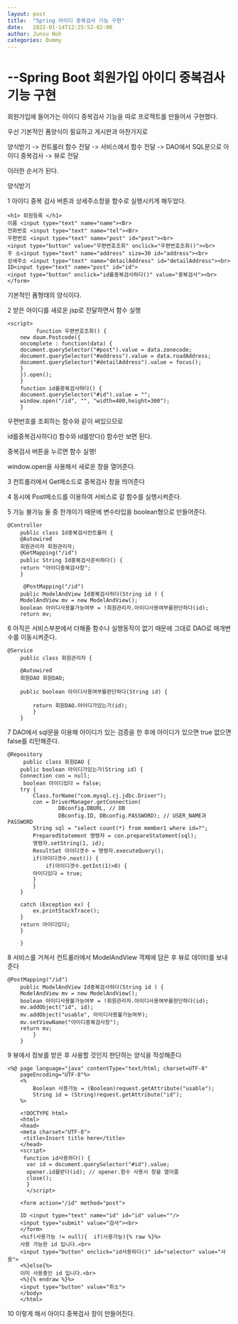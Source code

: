 ```yaml
---
layout: post
title:  "Spring 아이디 중복검사 기능 구현"
date:   2022-01-14T12:25:52-02:00
author: Junsu Noh
categories: Dummy
---
```

--Spring Boot 회원가입 아이디 중복검사 기능 구현
================================================

회원가입에 들어가는 아이디 중복검사 기능을 따로 프로젝트를 만들어서 구현했다.

우선 기본적인 폼양식이 필요하고 게시판과 마찬가지로

양식받기 -> 컨트롤러 함수 전달 -> 서비스에서 함수 전달 -> DAO에서 SQL문으로 아이디 중복검사 -> 뷰로 전달

이러한 순서가 된다.

양식받기

1 아이디 중복 검사 버튼과 상세주소창을 함수로 실행시키게 해두었다.



```<form>
<h1> 회원등록 </h1>
이름 <input type="text" name="name"><Br>
전화번호 <input type="text" name="tel"><Br>
우편번호 <input type="text" name="post" id="post"><br>
<input type="button" value="우편번호조회" onclick="우편번호조회()"><br>
주 소<input type="text" name="address" size=30 id="address"><br>
상세주소 <input type="text" name="detailAddress" id="detailAddress"><br>
ID<input type="text" name="post" id="id">
<input type="button" onclick="id를중복검사하다()" value="중복검사"><br></form>
```

기본적인 폼형태의 양식이다.

2 받은 아이디를 새로운 jsp로 전달하면서 함수 실행

<script src="https://t1.daumcdn.net/mapjsapi/bundle/postcode/prod/postcode.v2.js">

</script>

```
<script>
      	 function 우편번호조회() {
	new daum.Postcode({
	oncomplete : function(data) {
	document.querySelector("#post").value = data.zonecode;
	document.querySelector("#address").value = data.roadAddress;
	document.querySelector("#detailAddress").value = focus();
	}
	}).open();
	}
	function id를중복검사하다() {
	document.querySelector("#id").value = "";
	window.open("/id", "", "width=400,height=300");
	}
```


우편번호를 조회하는 함수와 같이 써있으므로

id를중복검사하다() 함수와 id를받다() 함수만 보면 된다.

중복검사 버튼을 누르면 함수 실행!

window.open을 사용해서 새로운 창을 열어준다.

3 컨트롤러에서 Get메소드로 중복검사 창을 띄어준다

4 동시에 Post메소드를 이용하여 서비스로 갈 함수를 실행시켜준다.

5 가능 불가능 둘 중 한개이기 때문에 변수타입을 boolean형으로 만들어준다.

```
@Controller
	public class Id중복검사컨트롤러 {
	@Autowired
	회원관리자 회원관리자;
	@GetMapping("/id")
	public String Id중복검사준비하다() {
	return "아이디중복검사창";
	}

 	 @PostMapping("/id")
	public ModelAndView Id중복검사하다(String id ) {
	ModelAndView mv = new ModelAndView();
	boolean 아이디사용불가능여부 = !회원관리자.아이디사용여부를판단하다(id);
	return mv;
```




6 아직은 서비스부분에서 더해줄 함수나 실행동작이 없기 때문에 그대로 DAO로 매개변수를 이동시켜준다.

```
@Service
	public class 회원관리자 {

	@Autowired
	회원DAO 회원DAO;

	public boolean 아이디사용여부를판단하다(String id) {

		return 회원DAO.아이디가있는가(id);
		}
	}
```


7 DAO에서 sql문을 이용해 아이디가 있는 검증을 한 후에 아이디가 있으면 true 없으면 false를 리턴해준다.

```
@Repository
	 public class 회원DAO {
 	public boolean 아이디가있는가(String id) {
 	Connection con = null;
	 boolean 아이디있다 = false;
	try {
		Class.forName("com.mysql.cj.jdbc.Driver");
		con = DriverManager.getConnection(
				DBconfig.DBURL, // DB
				DBconfig.ID, DBconfig.PASSWORD); // USER_NAME과 PASSWORD
		String sql = "select count(*) from member1 where id=?";
		PreparedStatement 명령자 = con.prepareStatement(sql);
		명령자.setString(1, id);
		ResultSet 아이디갯수 = 명령자.executeQuery();
		if(아이디갯수.next()) {
			if(아이디갯수.getInt(1)>0) {
		아이디있다 = true;
		}
		}
	}

	catch (Exception ex) {
		ex.printStackTrace();
	}
	return 아이디있다;
	}

	}
```


8 서비스를 거쳐서 컨트롤러에서 ModelAndView 객체에 담은 후 뷰로 데이터를 보내준다

```
@PostMapping("/id")
	public ModelAndView Id중복검사하다(String id ) {
	ModelAndView mv = new ModelAndView();
	boolean 아이디사용불가능여부 = !회원관리자.아이디사용여부를판단하다(id);
	mv.addObject("id", id);
	mv.addObject("usable", 아이디사용불가능여부);
	mv.setViewName("아이디중복검사창");
	return mv;
		}
	}
```


9 뷰에서 정보를 받은 후 사용할 것인지 판단하는 양식을 작성해준다

```
<%@ page language="java" contentType="text/html; charset=UTF-8"
	pageEncoding="UTF-8"%>
	<%
		Boolean 사용가능 = (Boolean)request.getAttribute("usable");
		String id = (String)request.getAttribute("id");
	%>

	<!DOCTYPE html>
	<html>
 	<head>
	<meta charset="UTF-8">
	 <title>Insert title here</title>
 	</head>
 	<script>
 	 function id사용하다() {
	  var id = document.querySelector("#id").value;
	  opener.id를받다(id); // opener.함수 사용시 창을 열어줌
	  close();
	  }
	  </script>
```

```<h1>아이디 중복 검사 </h1>
	<form action="/id" method="post">
	
	ID <input type="text" name="id" id="id" value=""/>
	<input type="submit" value="검사"><br>
	</form>
	<%if(사용가능 != null){  if(사용가능){% raw %}%>
	사용 가능한 id 입니다.<br>
	<input type="button" onclick="id사용하다()" id="selector" value="사용">
	<%}else{%>
	이미 사용중인 id 입니다.<br>
	<%}{% endraw %}%>
	<input type="button" value="취소">
	</body>
	</html>
```

10  이렇게 해서 아이디 중복검사 창이 만들어진다.
